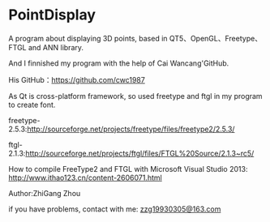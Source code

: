 # PointDisplay
A program about displaying 3D points, based in QT5、OpenGL、Freetype、FTGL and ANN library.

And I finnished my program with the help of Cai Wancang'GitHub.

His GitHub：https://github.com/cwc1987

As Qt is cross-platform framework, so used freetype and ftgl in my program to create font.

freetype-2.5.3:http://sourceforge.net/projects/freetype/files/freetype2/2.5.3/

ftgl-2.1.3:http://sourceforge.net/projects/ftgl/files/FTGL%20Source/2.1.3~rc5/

How to compile FreeType2 and FTGL with Microsoft Visual Studio 2013: http://www.ithao123.cn/content-2606071.html

Author:ZhiGang Zhou

if you have problems, contact with me: zzg19930305@163.com
